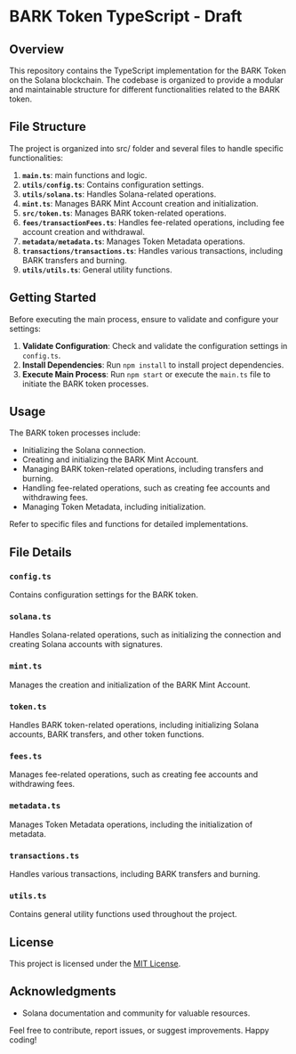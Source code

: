 # BARK Token TypeScript - Draft

## Overview

This repository contains the TypeScript implementation for the BARK Token on the Solana blockchain. The codebase is organized to provide a modular and maintainable structure for different functionalities related to the BARK token.

## File Structure

The project is organized into src/ folder and several files to handle specific functionalities:

1. **`main.ts`**: main functions and logic.
2. **`utils/config.ts`**: Contains configuration settings.
3. **`utils/solana.ts`**: Handles Solana-related operations.
4. **`mint.ts`**: Manages BARK Mint Account creation and initialization.
5. **`src/token.ts`**: Manages BARK token-related operations.
6. **`fees/transactionFees.ts`**: Handles fee-related operations, including fee account creation and withdrawal.
7. **`metadata/metadata.ts`**: Manages Token Metadata operations.
8. **`transactions/transactions.ts`**: Handles various transactions, including BARK transfers and burning.
9. **`utils/utils.ts`**: General utility functions.

## Getting Started

Before executing the main process, ensure to validate and configure your settings:

1. **Validate Configuration**: Check and validate the configuration settings in `config.ts`.
2. **Install Dependencies**: Run `npm install` to install project dependencies.
3. **Execute Main Process**: Run `npm start` or execute the `main.ts` file to initiate the BARK token processes.

## Usage

The BARK token processes include:

- Initializing the Solana connection.
- Creating and initializing the BARK Mint Account.
- Managing BARK token-related operations, including transfers and burning.
- Handling fee-related operations, such as creating fee accounts and withdrawing fees.
- Managing Token Metadata, including initialization.

Refer to specific files and functions for detailed implementations.

## File Details

### `config.ts`

Contains configuration settings for the BARK token.

### `solana.ts`

Handles Solana-related operations, such as initializing the connection and creating Solana accounts with signatures.

### `mint.ts`

Manages the creation and initialization of the BARK Mint Account.

### `token.ts`

Handles BARK token-related operations, including initializing Solana accounts, BARK transfers, and other token functions.

### `fees.ts`

Manages fee-related operations, such as creating fee accounts and withdrawing fees.

### `metadata.ts`

Manages Token Metadata operations, including the initialization of metadata.

### `transactions.ts`

Handles various transactions, including BARK transfers and burning.

### `utils.ts`

Contains general utility functions used throughout the project.

## License

This project is licensed under the [MIT License](LICENSE).

## Acknowledgments

- Solana documentation and community for valuable resources.

Feel free to contribute, report issues, or suggest improvements. Happy coding!

